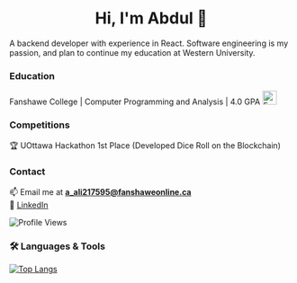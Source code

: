 <h1 align="center">Hi, I'm Abdul 👋</h1>

A backend developer with experience in React. Software engineering is my passion, and plan to continue my education at Western University.



### Education

Fanshawe College | Computer Programming and Analysis | 4.0 GPA
<img src="https://seeklogo.com/images/F/fanshawe-college-logo-7837AF18B8-seeklogo.com.png" alt="Fanshawe College Logo" width="25">




### Competitions
🏆 UOttawa Hackathon 1st Place (Developed Dice Roll on the Blockchain)  



### Contact
📫 Email me at **a_ali217595@fanshaweonline.ca**  
🔗 [LinkedIn](https://www.linkedin.com/in/abdulmuhaimin-ali/)

![Profile Views](https://komarev.com/ghpvc/?username=Abdulmuhaimin-Ali&color=blue&style=flat)

### 🛠 Languages & Tools
[![Top Langs](https://github-readme-stats.vercel.app/api/top-langs/?username=Abdulmuhaimin-Ali&layout=compact&theme=transparent)](https://github.com/Abdulmuhaimin-Ali)

